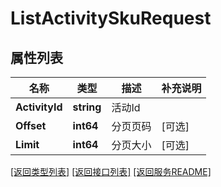 # ListActivitySkuRequest

## 属性列表

名称 | 类型 | 描述 | 补充说明
------------ | ------------- | ------------- | -------------
**ActivityId** | **string** | 活动Id | 
**Offset** | **int64** | 分页页码 | [可选] 
**Limit** | **int64** | 分页大小 | [可选] 

[\[返回类型列表\]](README.md#类型列表)
[\[返回接口列表\]](README.md#接口列表)
[\[返回服务README\]](README.md)


